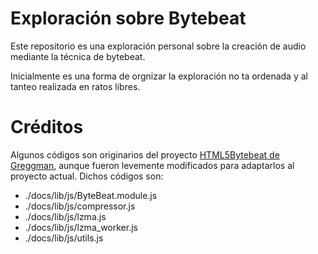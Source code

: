 # Exploración sobre Bytebeat

Este repositorio es una exploración personal sobre la creación de audio mediante la técnica de bytebeat.

Inicialmente es una forma de orgnizar la exploración no ta ordenada y al tanteo realizada en ratos libres.

# Créditos
Algunos códigos son originarios del proyecto [HTML5Bytebeat de Greggman](https://github.com/greggman/html5bytebeat),
aunque fueron levemente modificados para adaptarlos al proyecto actual. Dichos códigos son:
+ ./docs/lib/js/ByteBeat.module.js
+ ./docs/lib/js/compressor.js
+ ./docs/lib/js/lzma.js
+ ./docs/lib/js/lzma_worker.js
+ ./docs/lib/js/utils.js
